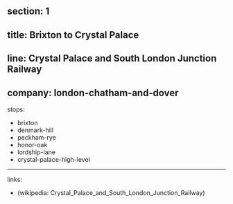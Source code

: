 ﻿section: 1
----
title: Brixton to Crystal Palace
----
line: Crystal Palace and South London Junction Railway
----
company: london-chatham-and-dover
----
stops:
- brixton
- denmark-hill
- peckham-rye
- honor-oak
- lordship-lane
- crystal-palace-high-level
----
links:
- (wikipedia: Crystal_Palace_and_South_London_Junction_Railway)

